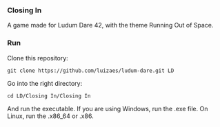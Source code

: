 ### Closing In
A game made for Ludum Dare 42, with the theme Running Out of Space.

### Run

Clone this repository:
```
git clone https://github.com/luizaes/ludum-dare.git LD
```

Go into the right directory:
```
cd LD/Closing In/Closing In
```

And run the executable. If you are using Windows, run the .exe file. On Linux, run the .x86_64 or .x86.

